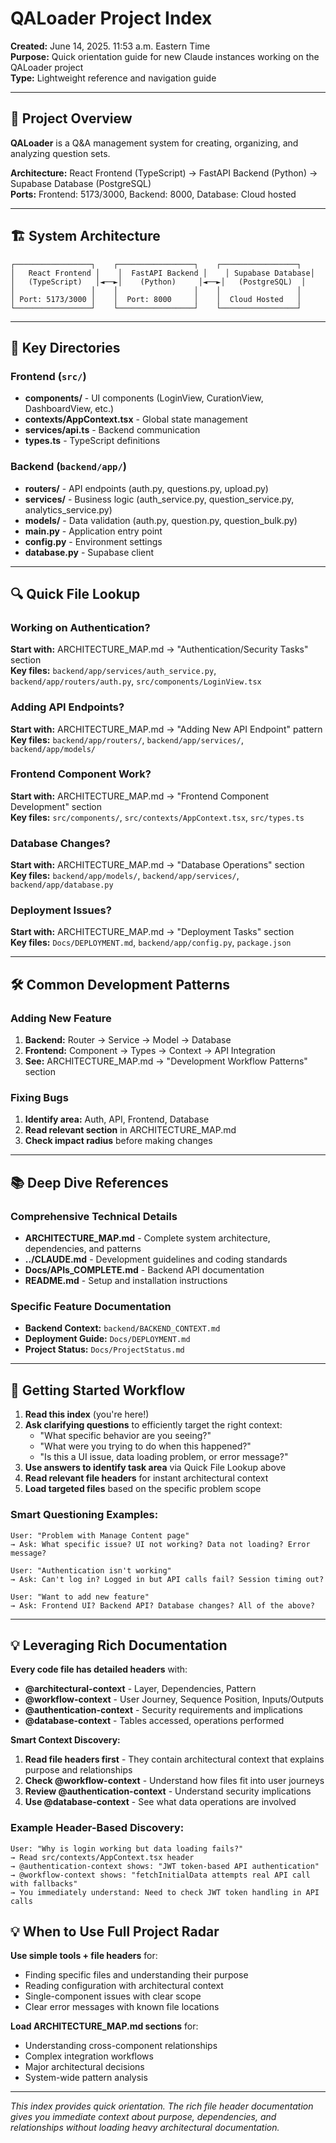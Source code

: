 # QALoader Project Index

**Created:** June 14, 2025. 11:53 a.m. Eastern Time  
**Purpose:** Quick orientation guide for new Claude instances working on the QALoader project  
**Type:** Lightweight reference and navigation guide  

---

## 🎯 Project Overview

**QALoader** is a Q&A management system for creating, organizing, and analyzing question sets.

**Architecture:** React Frontend (TypeScript) → FastAPI Backend (Python) → Supabase Database (PostgreSQL)  
**Ports:** Frontend: 5173/3000, Backend: 8000, Database: Cloud hosted  

---

## 🏗️ System Architecture

```
┌─────────────────┐    ┌─────────────────┐    ┌─────────────────┐
│   React Frontend │    │  FastAPI Backend │    │ Supabase Database│
│   (TypeScript)   │◄──►│    (Python)     │◄──►│   (PostgreSQL)  │
│                 │    │                 │    │                 │
│ Port: 5173/3000 │    │  Port: 8000     │    │  Cloud Hosted   │
└─────────────────┘    └─────────────────┘    └─────────────────┘
```

---

## 📁 Key Directories

### Frontend (`src/`)
- **components/** - UI components (LoginView, CurationView, DashboardView, etc.)
- **contexts/AppContext.tsx** - Global state management
- **services/api.ts** - Backend communication
- **types.ts** - TypeScript definitions

### Backend (`backend/app/`)
- **routers/** - API endpoints (auth.py, questions.py, upload.py)
- **services/** - Business logic (auth_service.py, question_service.py, analytics_service.py)
- **models/** - Data validation (auth.py, question.py, question_bulk.py)
- **main.py** - Application entry point
- **config.py** - Environment settings
- **database.py** - Supabase client

---

## 🔍 Quick File Lookup

### Working on Authentication?
**Start with:** ARCHITECTURE_MAP.md → "Authentication/Security Tasks" section  
**Key files:** `backend/app/services/auth_service.py`, `backend/app/routers/auth.py`, `src/components/LoginView.tsx`

### Adding API Endpoints?
**Start with:** ARCHITECTURE_MAP.md → "Adding New API Endpoint" pattern  
**Key files:** `backend/app/routers/`, `backend/app/services/`, `backend/app/models/`

### Frontend Component Work?
**Start with:** ARCHITECTURE_MAP.md → "Frontend Component Development" section  
**Key files:** `src/components/`, `src/contexts/AppContext.tsx`, `src/types.ts`

### Database Changes?
**Start with:** ARCHITECTURE_MAP.md → "Database Operations" section  
**Key files:** `backend/app/models/`, `backend/app/services/`, `backend/app/database.py`

### Deployment Issues?
**Start with:** ARCHITECTURE_MAP.md → "Deployment Tasks" section  
**Key files:** `Docs/DEPLOYMENT.md`, `backend/app/config.py`, `package.json`

---

## 🛠️ Common Development Patterns

### Adding New Feature
1. **Backend:** Router → Service → Model → Database
2. **Frontend:** Component → Types → Context → API Integration
3. **See:** ARCHITECTURE_MAP.md → "Development Workflow Patterns" section

### Fixing Bugs
1. **Identify area:** Auth, API, Frontend, Database
2. **Read relevant section** in ARCHITECTURE_MAP.md
3. **Check impact radius** before making changes

---

## 📚 Deep Dive References

### Comprehensive Technical Details
- **ARCHITECTURE_MAP.md** - Complete system architecture, dependencies, and patterns
- **../CLAUDE.md** - Development guidelines and coding standards
- **Docs/APIs_COMPLETE.md** - Backend API documentation
- **README.md** - Setup and installation instructions

### Specific Feature Documentation
- **Backend Context:** `backend/BACKEND_CONTEXT.md`
- **Deployment Guide:** `Docs/DEPLOYMENT.md`
- **Project Status:** `Docs/ProjectStatus.md`

---

## 🚀 Getting Started Workflow

1. **Read this index** (you're here!)
2. **Ask clarifying questions** to efficiently target the right context:
   - "What specific behavior are you seeing?"
   - "What were you trying to do when this happened?"
   - "Is this a UI issue, data loading problem, or error message?"
3. **Use answers to identify task area** via Quick File Lookup above
4. **Read relevant file headers** for instant architectural context
5. **Load targeted files** based on the specific problem scope

### Smart Questioning Examples:
```
User: "Problem with Manage Content page"
→ Ask: What specific issue? UI not working? Data not loading? Error message?

User: "Authentication isn't working"  
→ Ask: Can't log in? Logged in but API calls fail? Session timing out?

User: "Want to add new feature"
→ Ask: Frontend UI? Backend API? Database changes? All of the above?
```

---

## 💡 Leveraging Rich Documentation

**Every code file has detailed headers** with:
- **@architectural-context** - Layer, Dependencies, Pattern
- **@workflow-context** - User Journey, Sequence Position, Inputs/Outputs  
- **@authentication-context** - Security requirements and implications
- **@database-context** - Tables accessed, operations performed

**Smart Context Discovery:**
1. **Read file headers first** - They contain architectural context that explains purpose and relationships
2. **Check @workflow-context** - Understand how files fit into user journeys
3. **Review @authentication-context** - Understand security implications
4. **Use @database-context** - See what data operations are involved

### Example Header-Based Discovery:
```
User: "Why is login working but data loading fails?"
→ Read src/contexts/AppContext.tsx header
→ @authentication-context shows: "JWT token-based API authentication"  
→ @workflow-context shows: "fetchInitialData attempts real API call with fallbacks"
→ You immediately understand: Need to check JWT token handling in API calls
```

## 💡 When to Use Full Project Radar

**Use simple tools + file headers** for:
- Finding specific files and understanding their purpose
- Reading configuration with architectural context
- Single-component issues with clear scope
- Clear error messages with known file locations

**Load ARCHITECTURE_MAP.md sections** for:
- Understanding cross-component relationships
- Complex integration workflows
- Major architectural decisions
- System-wide pattern analysis

---

*This index provides quick orientation. The rich file header documentation gives you immediate context about purpose, dependencies, and relationships without loading heavy architectural documentation.*
